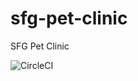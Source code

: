 # sfg-pet-clinic
SFG Pet Clinic

![CircleCI](https://circleci.com/gh/sami-jradi/sfg-pet-clinic.svg?style=svg)
